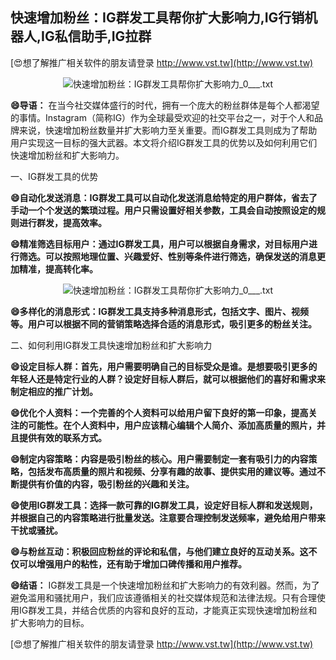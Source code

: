## **快速增加粉丝：IG群发工具帮你扩大影响力,IG行销机器人,IG私信助手,IG拉群**

[😍想了解推广相关软件的朋友请登录 http://www.vst.tw](http://www.vst.tw)

 <center><img src="https://vst.tw/MP4/tuiguang/png/1.png" alt="快速增加粉丝：IG群发工具帮你扩大影响力_0___.txt"></center>

**😄导语：**
在当今社交媒体盛行的时代，拥有一个庞大的粉丝群体是每个人都渴望的事情。Instagram（简称IG）作为全球最受欢迎的社交平台之一，对于个人和品牌来说，快速增加粉丝数量并扩大影响力至关重要。而IG群发工具则成为了帮助用户实现这一目标的强大武器。本文将介绍IG群发工具的优势以及如何利用它们快速增加粉丝和扩大影响力。

一、IG群发工具的优势

**😄自动化发送消息：IG群发工具可以自动化发送消息给特定的用户群体，省去了手动一个个发送的繁琐过程。用户只需设置好相关参数，工具会自动按照设定的规则进行群发，提高效率。**

**😄精准筛选目标用户：通过IG群发工具，用户可以根据自身需求，对目标用户进行筛选。可以按照地理位置、兴趣爱好、性别等条件进行筛选，确保发送的消息更加精准，提高转化率。**

 <center><img src="https://vst.tw/MP4/tuiguang/png/2.png" alt="快速增加粉丝：IG群发工具帮你扩大影响力_0___.txt"></center>

**😄多样化的消息形式：IG群发工具支持多种消息形式，包括文字、图片、视频等。用户可以根据不同的营销策略选择合适的消息形式，吸引更多的粉丝关注。**

二、如何利用IG群发工具快速增加粉丝和扩大影响力

**😄设定目标人群：首先，用户需要明确自己的目标受众是谁。是想要吸引更多的年轻人还是特定行业的人群？设定好目标人群后，就可以根据他们的喜好和需求来制定相应的推广计划。**

**😄优化个人资料：一个完善的个人资料可以给用户留下良好的第一印象，提高关注的可能性。在个人资料中，用户应该精心编辑个人简介、添加高质量的照片，并且提供有效的联系方式。**

**😄制定内容策略：内容是吸引粉丝的核心。用户需要制定一套有吸引力的内容策略，包括发布高质量的照片和视频、分享有趣的故事、提供实用的建议等。通过不断提供有价值的内容，吸引粉丝的兴趣和关注。**

**😄使用IG群发工具：选择一款可靠的IG群发工具，设定好目标人群和发送规则，并根据自己的内容策略进行批量发送。注意要合理控制发送频率，避免给用户带来干扰或骚扰。**

**😄与粉丝互动：积极回应粉丝的评论和私信，与他们建立良好的互动关系。这不仅可以增强用户的粘性，还有助于增加口碑传播和用户推荐。**

**😄结语：**
IG群发工具是一个快速增加粉丝和扩大影响力的有效利器。然而，为了避免滥用和骚扰用户，我们应该遵循相关的社交媒体规范和法律法规。只有合理使用IG群发工具，并结合优质的内容和良好的互动，才能真正实现快速增加粉丝和扩大影响力的目标。

[😍想了解推广相关软件的朋友请登录 http://www.vst.tw](http://www.vst.tw)



